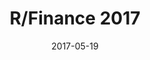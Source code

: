 ---
title: R/Finance 2017
name: R Finance
edit_link: https://github.com/rweekly/conferences/edit/master/_posts/2017-05-19-rfinance-2017.md
year: 2017
location:  University of Illinois at Chicago 
date: 2017-05-19
talks:
  - title:  Session Recordings
    speaker: R/Finance
    url: https://channel9.msdn.com/Events/RFinance/RFinance-2017
    video_link:  https://channel9.msdn.com/Events/RFinance/RFinance-2017

  - title:  Revealing High-Frequency Trading Provisions of Liquidity with Visualization in R
    speaker: Michael Hirsch
    topics: trading
    url: https://channel9.msdn.com/Events/RFinance/RFinance-2017/Revealing-High-Frequency-Trading-Provisions-of-Liquidity-with-Visualization-in-R
    video_link: https://channel9.msdn.com/Events/RFinance/RFinance-2017/Revealing-High-Frequency-Trading-Provisions-of-Liquidity-with-Visualization-in-R
  - title:  Equity Factor Portfolio Case Study
    speaker: Ross Bennett
    topics: portfolio
    url: https://channel9.msdn.com/Events/RFinance/RFinance-2017/Equity-Factor-Portfolio-Case-Study
    video_link: https://channel9.msdn.com/Events/RFinance/RFinance-2017/Equity-Factor-Portfolio-Case-Study
  - title:  "Zero-Revelation RegTech: Detecting Risk through Linguistic Analysis of Corporate Emails and News"
    speaker: Seoyoung Kim
    topics: linguistic analysis
    url: https://channel9.msdn.com/Events/RFinance/RFinance-2017/Zero-Revelation-RegTech-Detecting-Risk-through-Linguistic-Analysis-of-Corporate-Emails-and-News
    video_link: https://channel9.msdn.com/Events/RFinance/RFinance-2017/Zero-Revelation-RegTech-Detecting-Risk-through-Linguistic-Analysis-of-Corporate-Emails-and-News
  - title:  "R package: mcrp: Multiple criteria risk contribution optimization"
    speaker: Bernhard Pfaff
    topics: risk contribution optimization
    url: https://channel9.msdn.com/Events/RFinance/RFinance-2017/R-package-mcrp-Multiple-criteria-risk-contribution-optimization
    video_link: https://channel9.msdn.com/Events/RFinance/RFinance-2017/R-package-mcrp-Multiple-criteria-risk-contribution-optimization
  - title:  Text analysis using Apache MxNet
    speaker: Qiang Kou
    topics: mxnet
    url: https://channel9.msdn.com/Events/RFinance/RFinance-2017/Text-analysis-using-Apache-MxNet
    video_link: https://channel9.msdn.com/Events/RFinance/RFinance-2017/Text-analysis-using-Apache-MxNet
  - title:  Nearest Comoment Estimation with Unobserved Factors and Linear Shrinkage
    speaker: Dries Cornilly
    topics: nearest comoment estimation
    url: https://channel9.msdn.com/Events/RFinance/RFinance-2017/Nearest-Comoment-Estimation-with-Unobserved-Factors-and-Linear-Shrinkage
    video_link: https://channel9.msdn.com/Events/RFinance/RFinance-2017/Nearest-Comoment-Estimation-with-Unobserved-Factors-and-Linear-Shrinkage
  - title:  No-Bullshit Data Science
    speaker: Szilard Pafka
    topics: data science
    url: https://channel9.msdn.com/Events/RFinance/RFinance-2017/No-Bullshit-Data-Science
    video_link: https://channel9.msdn.com/Events/RFinance/RFinance-2017/No-Bullshit-Data-Science
  - title:  "Syberia: A development framework for R"
    speaker: Robert Krzyzanowski
    topics: syberia
    url: https://channel9.msdn.com/Events/RFinance/RFinance-2017/Syberia-A-development-framework-for-R
    video_link: https://channel9.msdn.com/Events/RFinance/RFinance-2017/Syberia-A-development-framework-for-R
  - title:  "yuimaGUI: A graphical user interface for the yuima package"
    speaker: Emanuele Guidotti
    topics: gui
    url: https://channel9.msdn.com/Events/RFinance/RFinance-2017/yuimaGUI-A-graphical-user-interface-for-the-yuima-package
    video_link: https://channel9.msdn.com/Events/RFinance/RFinance-2017/yuimaGUI-A-graphical-user-interface-for-the-yuima-package
  - title:  A Bayesian Multivariate Functional Dynamic Linear Model
    speaker: Daniel Kowal
    topics: bayesian linear model
    url: https://channel9.msdn.com/Events/RFinance/RFinance-2017/A-Bayesian-Multivariate-Functional-Dynamic-Linear-Model
    video_link: https://channel9.msdn.com/Events/RFinance/RFinance-2017/A-Bayesian-Multivariate-Functional-Dynamic-Linear-Model
  - title:  Scenario Analysis of Risk Parity using RcppParallel
    speaker: Jason Foster
    topics: rcppparallel
    url: https://channel9.msdn.com/Events/RFinance/RFinance-2017/Scenario-Analysis-of-Risk-Parity-using-RcppParallel
    video_link: https://channel9.msdn.com/Events/RFinance/RFinance-2017/Scenario-Analysis-of-Risk-Parity-using-RcppParallel
  - title:  "Forecasting Performance of Markov-Switching GARCH Models: A Large-Scale Empirical Study"
    speaker: Keven Bluteau
    topics: garch
    url: https://channel9.msdn.com/Events/RFinance/RFinance-2017/Forecasting-Performance-of-Markov-Switching-GARCH-Models-A-Large-Scale-Empirical-Study
    video_link: https://channel9.msdn.com/Events/RFinance/RFinance-2017/Forecasting-Performance-of-Markov-Switching-GARCH-Models-A-Large-Scale-Empirical-Study
  - title:  "Reproducible Finance with R: A Global ETF Map"
    speaker: Jonathan Regenstein
    topics: finance
    url: https://channel9.msdn.com/Events/RFinance/RFinance-2017/Reproducible-Finance-with-R-A-Global-ETF-Map
    video_link: https://channel9.msdn.com/Events/RFinance/RFinance-2017/Reproducible-Finance-with-R-A-Global-ETF-Map
  - title:  "Markov-Switching GARCH Models in R: The MSGARCH Package"
    speaker: David Ardia
    topics: garch
    url: https://channel9.msdn.com/Events/RFinance/RFinance-2017/Markov-Switching-GARCH-Models-in-R-The-MSGARCH-Package
    video_link: https://channel9.msdn.com/Events/RFinance/RFinance-2017/Markov-Switching-GARCH-Models-in-R-The-MSGARCH-Package
  - title:  "MLEMVD: A R Package for Maximum Likelihood Estimation of Multivariate Diffusion Models"
    speaker: Matthew Dixon
    topics: MLE
    url: https://channel9.msdn.com/Events/RFinance/RFinance-2017/MLEMVD-A-R-Package-for-Maximum-Likelihood-Estimation-of-Multivariate-Diffusion-Models
    video_link: https://channel9.msdn.com/Events/RFinance/RFinance-2017/MLEMVD-A-R-Package-for-Maximum-Likelihood-Estimation-of-Multivariate-Diffusion-Models
  - title:  Consistent and Flexible Credit Default Simulation
    speaker: Riccardo Porreca and Maisa Anicento
    topics: credit default simulation
    url: https://channel9.msdn.com/Events/RFinance/RFinance-2017/Riccardo-Porreca-and-Maisa-Anicento
    video_link: https://channel9.msdn.com/Events/RFinance/RFinance-2017/Riccardo-Porreca-and-Maisa-Anicento
  - title:  The Market for English Premier League (EPL) Odds
    speaker: Guanhao Feng
    topics: EPL
    url: https://channel9.msdn.com/Events/RFinance/RFinance-2017/The-Market-for-English-Premier-League-EPL-Odds
    video_link: https://channel9.msdn.com/Events/RFinance/RFinance-2017/The-Market-for-English-Premier-League-EPL-Odds
  - title:  "The PE package: Modeling private equity in the 21st century"
    speaker: Thomas Harte
    topics: PE
    url: https://channel9.msdn.com/Events/RFinance/RFinance-2017/The-PE-package-Modeling-private-equity-in-the-21st-century
    video_link: https://channel9.msdn.com/Events/RFinance/RFinance-2017/The-PE-package-Modeling-private-equity-in-the-21st-century
  - title:  Risk Fast and Slow
    speaker: Dave DeMers
    topics: risk
    url: https://channel9.msdn.com/Events/RFinance/RFinance-2017/Risk-Fast-and-Slow
    video_link: https://channel9.msdn.com/Events/RFinance/RFinance-2017/Risk-Fast-and-Slow
  - title:  Detecting Fraud at 1 Million Transactions per Second
    speaker: David Smith
    topics: production
    url: https://channel9.msdn.com/Events/RFinance/RFinance-2017/Detecting-Fraud-at-1-Million-Transactions-per-Second
    video_link: https://channel9.msdn.com/Events/RFinance/RFinance-2017/Detecting-Fraud-at-1-Million-Transactions-per-Second

packages:

  - title: R/Finance 2017 Website
    speaker: R/Finance
    url: http://www.rinfinance.com/
    
---